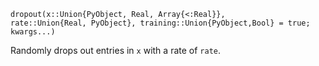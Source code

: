 ```
dropout(x::Union{PyObject, Real, Array{<:Real}}, 
rate::Union{Real, PyObject}, training::Union{PyObject,Bool} = true; kwargs...)
```

Randomly drops out entries in `x` with a rate of `rate`. 
